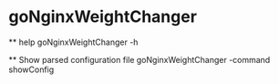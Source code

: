 # goNginxWeightChanger

** help
    goNginxWeightChanger -h

** Show parsed configuration file
    goNginxWeightChanger -command showConfig
